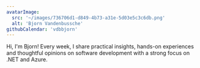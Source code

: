 ```yaml
---
avatarImage:
  src: '~/images/736706d1-d849-4b73-a31e-5d03e5c3c6db.png'
  alt: 'Bjorn Vandenbussche'
githubCalendar: 'vdbbjorn'
---
```


Hi, I'm Bjorn! Every week, I share practical insights, hands-on experiences and thoughtful opinions on software development with a strong focus on .NET and Azure.
